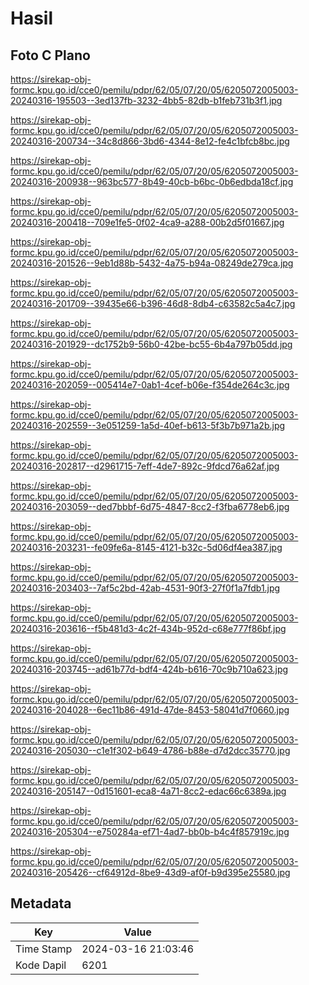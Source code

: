 # Hasil

## Foto C Plano

https://sirekap-obj-formc.kpu.go.id/cce0/pemilu/pdpr/62/05/07/20/05/6205072005003-20240316-195503--3ed137fb-3232-4bb5-82db-b1feb731b3f1.jpg

https://sirekap-obj-formc.kpu.go.id/cce0/pemilu/pdpr/62/05/07/20/05/6205072005003-20240316-200734--34c8d866-3bd6-4344-8e12-fe4c1bfcb8bc.jpg

https://sirekap-obj-formc.kpu.go.id/cce0/pemilu/pdpr/62/05/07/20/05/6205072005003-20240316-200938--963bc577-8b49-40cb-b6bc-0b6edbda18cf.jpg

https://sirekap-obj-formc.kpu.go.id/cce0/pemilu/pdpr/62/05/07/20/05/6205072005003-20240316-200418--709e1fe5-0f02-4ca9-a288-00b2d5f01667.jpg

https://sirekap-obj-formc.kpu.go.id/cce0/pemilu/pdpr/62/05/07/20/05/6205072005003-20240316-201526--9eb1d88b-5432-4a75-b94a-08249de279ca.jpg

https://sirekap-obj-formc.kpu.go.id/cce0/pemilu/pdpr/62/05/07/20/05/6205072005003-20240316-201709--39435e66-b396-46d8-8db4-c63582c5a4c7.jpg

https://sirekap-obj-formc.kpu.go.id/cce0/pemilu/pdpr/62/05/07/20/05/6205072005003-20240316-201929--dc1752b9-56b0-42be-bc55-6b4a797b05dd.jpg

https://sirekap-obj-formc.kpu.go.id/cce0/pemilu/pdpr/62/05/07/20/05/6205072005003-20240316-202059--005414e7-0ab1-4cef-b06e-f354de264c3c.jpg

https://sirekap-obj-formc.kpu.go.id/cce0/pemilu/pdpr/62/05/07/20/05/6205072005003-20240316-202559--3e051259-1a5d-40ef-b613-5f3b7b971a2b.jpg

https://sirekap-obj-formc.kpu.go.id/cce0/pemilu/pdpr/62/05/07/20/05/6205072005003-20240316-202817--d2961715-7eff-4de7-892c-9fdcd76a62af.jpg

https://sirekap-obj-formc.kpu.go.id/cce0/pemilu/pdpr/62/05/07/20/05/6205072005003-20240316-203059--ded7bbbf-6d75-4847-8cc2-f3fba6778eb6.jpg

https://sirekap-obj-formc.kpu.go.id/cce0/pemilu/pdpr/62/05/07/20/05/6205072005003-20240316-203231--fe09fe6a-8145-4121-b32c-5d06df4ea387.jpg

https://sirekap-obj-formc.kpu.go.id/cce0/pemilu/pdpr/62/05/07/20/05/6205072005003-20240316-203403--7af5c2bd-42ab-4531-90f3-27f0f1a7fdb1.jpg

https://sirekap-obj-formc.kpu.go.id/cce0/pemilu/pdpr/62/05/07/20/05/6205072005003-20240316-203616--f5b481d3-4c2f-434b-952d-c68e777f86bf.jpg

https://sirekap-obj-formc.kpu.go.id/cce0/pemilu/pdpr/62/05/07/20/05/6205072005003-20240316-203745--ad61b77d-bdf4-424b-b616-70c9b710a623.jpg

https://sirekap-obj-formc.kpu.go.id/cce0/pemilu/pdpr/62/05/07/20/05/6205072005003-20240316-204028--6ec11b86-491d-47de-8453-58041d7f0660.jpg

https://sirekap-obj-formc.kpu.go.id/cce0/pemilu/pdpr/62/05/07/20/05/6205072005003-20240316-205030--c1e1f302-b649-4786-b88e-d7d2dcc35770.jpg

https://sirekap-obj-formc.kpu.go.id/cce0/pemilu/pdpr/62/05/07/20/05/6205072005003-20240316-205147--0d151601-eca8-4a71-8cc2-edac66c6389a.jpg

https://sirekap-obj-formc.kpu.go.id/cce0/pemilu/pdpr/62/05/07/20/05/6205072005003-20240316-205304--e750284a-ef71-4ad7-bb0b-b4c4f857919c.jpg

https://sirekap-obj-formc.kpu.go.id/cce0/pemilu/pdpr/62/05/07/20/05/6205072005003-20240316-205426--cf64912d-8be9-43d9-af0f-b9d395e25580.jpg


## Metadata

| Key        | Value               |
| ---------- | ------------------- |
| Time Stamp | 2024-03-16 21:03:46 |
| Kode Dapil | 6201                |



